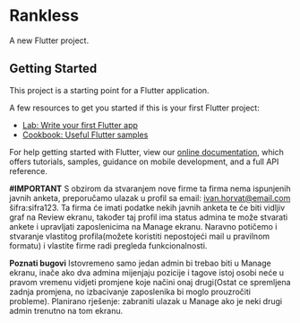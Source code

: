 # Rankless

A new Flutter project.

## Getting Started

This project is a starting point for a Flutter application.

A few resources to get you started if this is your first Flutter project:

- [Lab: Write your first Flutter app](https://flutter.dev/docs/get-started/codelab)
- [Cookbook: Useful Flutter samples](https://flutter.dev/docs/cookbook)

For help getting started with Flutter, view our
[online documentation](https://flutter.dev/docs), which offers tutorials,
samples, guidance on mobile development, and a full API reference.

**#IMPORTANT**
S obzirom da stvaranjem nove firme ta firma nema ispunjenih javnih anketa, preporučamo ulazak u profil sa email: ivan.horvat@email.com šifra:sifra123. 
Ta firma će imati podatke nekih javnih anketa te će biti vidljiv graf na Review ekranu, također taj profil ima status admina te može stvarati ankete i upravljati zaposlenicima na Manage ekranu.
Naravno potičemo i stvaranje vlastitog profila(možete koristiti nepostojeći mail u pravilnom formatu) i vlastite firme radi pregleda funkcionalnosti.

**Poznati bugovi**
Istovremeno samo jedan admin bi trebao biti u Manage ekranu, inače ako dva admina mijenjaju pozicije i tagove istoj osobi neće u pravom vremenu vidjeti promjene koje načini onaj drugi(Ostat ce spremljena zadnja promjena, no izbacivanje zaposlenika bi moglo prouzročiti probleme).
Planirano rješenje: zabraniti ulazak u Manage ako je neki drugi admin trenutno na tom ekranu.
